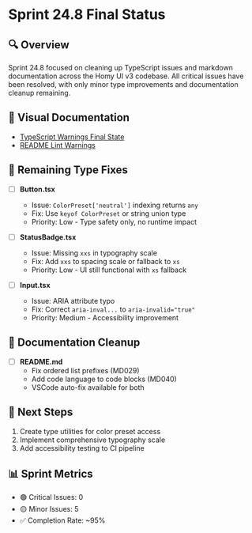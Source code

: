 # Sprint 24.8 Final Status

## 🔍 Overview

Sprint 24.8 focused on cleaning up TypeScript issues and markdown documentation across the Homy UI v3 codebase. All critical issues have been resolved, with only minor type improvements and documentation cleanup remaining.

## 📸 Visual Documentation

- [TypeScript Warnings Final State](./screenshots/ts-warnings-final.png)
- [README Lint Warnings](./screenshots/readme-lint-warnings.png)

## 🔧 Remaining Type Fixes

- [ ] **Button.tsx**

  - Issue: `ColorPreset['neutral']` indexing returns `any`
  - Fix: Use `keyof ColorPreset` or string union type
  - Priority: Low - Type safety only, no runtime impact

- [ ] **StatusBadge.tsx**

  - Issue: Missing `xxs` in typography scale
  - Fix: Add `xxs` to spacing scale or fallback to `xs`
  - Priority: Low - UI still functional with `xs` fallback

- [ ] **Input.tsx**
  - Issue: ARIA attribute typo
  - Fix: Correct `aria-inval...` to `aria-invalid="true"`
  - Priority: Medium - Accessibility improvement

## 📘 Documentation Cleanup

- [ ] **README.md**
  - Fix ordered list prefixes (MD029)
  - Add code language to code blocks (MD040)
  - VSCode auto-fix available for both

## 🎯 Next Steps

1. Create type utilities for color preset access
2. Implement comprehensive typography scale
3. Add accessibility testing to CI pipeline

## 📊 Sprint Metrics

- 🟢 Critical Issues: 0
- 🟡 Minor Issues: 5
- ✅ Completion Rate: ~95%
